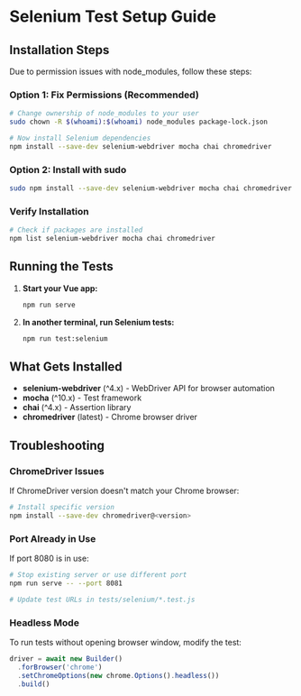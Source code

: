 # Selenium Test Setup Guide

## Installation Steps

Due to permission issues with node_modules, follow these steps:

### Option 1: Fix Permissions (Recommended)

```bash
# Change ownership of node_modules to your user
sudo chown -R $(whoami):$(whoami) node_modules package-lock.json

# Now install Selenium dependencies
npm install --save-dev selenium-webdriver mocha chai chromedriver
```

### Option 2: Install with sudo

```bash
sudo npm install --save-dev selenium-webdriver mocha chai chromedriver
```

### Verify Installation

```bash
# Check if packages are installed
npm list selenium-webdriver mocha chai chromedriver
```

## Running the Tests

1. **Start your Vue app:**

   ```bash
   npm run serve
   ```

2. **In another terminal, run Selenium tests:**

   ```bash
   npm run test:selenium
   ```

## What Gets Installed

- **selenium-webdriver** (^4.x) - WebDriver API for browser automation
- **mocha** (^10.x) - Test framework
- **chai** (^4.x) - Assertion library
- **chromedriver** (latest) - Chrome browser driver

## Troubleshooting

### ChromeDriver Issues

If ChromeDriver version doesn't match your Chrome browser:

```bash
# Install specific version
npm install --save-dev chromedriver@<version>
```

### Port Already in Use

If port 8080 is in use:

```bash
# Stop existing server or use different port
npm run serve -- --port 8081

# Update test URLs in tests/selenium/*.test.js
```

### Headless Mode

To run tests without opening browser window, modify the test:

```javascript
driver = await new Builder()
  .forBrowser('chrome')
  .setChromeOptions(new chrome.Options().headless())
  .build()
```
